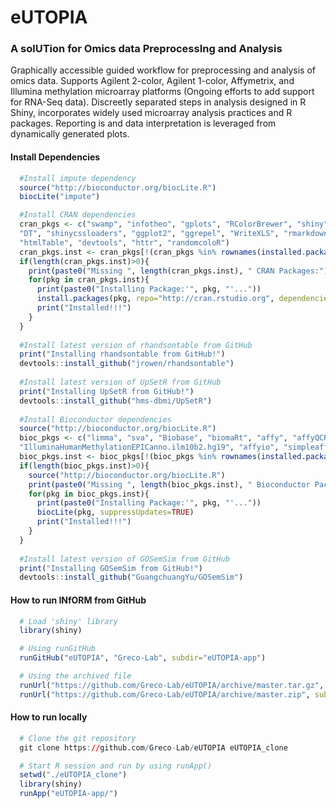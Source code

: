 # eUTOPIA
### A solUTion for Omics data PreprocessIng and Analysis

Graphically accessible guided workflow for preprocessing and analysis of omics data. Supports Agilent 2-color, Agilent 1-color, Affymetrix, and Illumina methylation microarray platforms (Ongoing efforts to add support for RNA-Seq data). Discreetly separated steps in analysis designed in R Shiny, incorporates widely used microarray analysis practices and R packages. Reporting is and data interpretation is leveraged from dynamically generated plots. 

#### Install Dependencies
```R
  #Install impute dependency
  source("http://bioconductor.org/biocLite.R")
  biocLite("impute")

  #Install CRAN dependencies
  cran_pkgs <- c("swamp", "infotheo", "gplots", "RColorBrewer", "shiny", "shinyjs", "shinyBS", "shinydashboard", "shinyFiles",
  "DT", "shinycssloaders", "ggplot2", "ggrepel", "WriteXLS", "rmarkdown", "VennDiagram", "grid", "futile.logger", "reshape2",
  "htmlTable", "devtools", "httr", "randomcoloR")
  cran_pkgs.inst <- cran_pkgs[!(cran_pkgs %in% rownames(installed.packages()))]
  if(length(cran_pkgs.inst)>0){
    print(paste0("Missing ", length(cran_pkgs.inst), " CRAN Packages:"))
    for(pkg in cran_pkgs.inst){
      print(paste0("Installing Package:'", pkg, "'..."))
      install.packages(pkg, repo="http://cran.rstudio.org", dependencies=TRUE)
      print("Installed!!!")
    }
  }
  
  #Install latest version of rhandsontable from GitHub
  print("Installing rhandsontable from GitHub!")
  devtools::install_github("jrowen/rhandsontable")
  
  #Install latest version of UpSetR from GitHub
  print("Installing UpSetR from GitHub!")
  devtools::install_github("hms-dbmi/UpSetR")
  
  #Install Bioconductor dependencies
  source("http://bioconductor.org/biocLite.R")
  bioc_pkgs <- c("limma", "sva", "Biobase", "biomaRt", "affy", "affyQCReport", "arrayQualityMetrics", "made4", "vsn", "GEOquery", "minfi", "IlluminaHumanMethylation450kmanifest", "IlluminaHumanMethylation450kanno.ilmn12.hg19", "IlluminaHumanMethylationEPICmanifest", 
  "IlluminaHumanMethylationEPICanno.ilm10b2.hg19", "affyio", "simpleaffy", "yaqcaffy", "GO.db", "shinyMethyl")
  bioc_pkgs.inst <- bioc_pkgs[!(bioc_pkgs %in% rownames(installed.packages()))]
  if(length(bioc_pkgs.inst)>0){
    source("http://bioconductor.org/biocLite.R")
    print(paste0("Missing ", length(bioc_pkgs.inst), " Bioconductor Packages:"))
    for(pkg in bioc_pkgs.inst){
      print(paste0("Installing Package:'", pkg, "'..."))
      biocLite(pkg, suppressUpdates=TRUE)
      print("Installed!!!")
    }
  }
  
  #Install latest version of GOSemSim from GitHub
  print("Installing GOSemSim from GitHub!")
  devtools::install_github("GuangchuangYu/GOSemSim")
```

#### How to run INfORM from GitHub
```R
  # Load 'shiny' library
  library(shiny)

  # Using runGitHub
  runGitHub("eUTOPIA", "Greco-Lab", subdir="eUTOPIA-app")

  # Using the archived file
  runUrl("https://github.com/Greco-Lab/eUTOPIA/archive/master.tar.gz", subdir="eUTOPIA-app")
  runUrl("https://github.com/Greco-Lab/eUTOPIA/archive/master.zip", subdir="eUTOPIA-app")
```

#### How to run locally
```R
  # Clone the git repository
  git clone https://github.com/Greco-Lab/eUTOPIA eUTOPIA_clone

  # Start R session and run by using runApp()
  setwd("./eUTOPIA_clone")
  library(shiny)
  runApp("eUTOPIA-app/")
```
